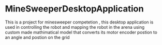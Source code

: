 # MineSweeperDesktopApplication
This is a project for minesweeper competetion , this desktop application is used in controlling the robot and mapping the robot in the arena using custom made mathimatical model that converts its motor encoder postion to an angle and postion on the grid
